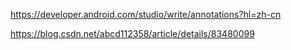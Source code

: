 <https://developer.android.com/studio/write/annotations?hl=zh-cn>

<https://blog.csdn.net/abcd112358/article/details/83480099>